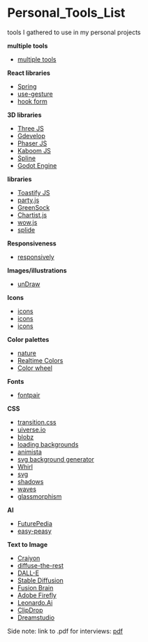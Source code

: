 # Personal_Tools_List
tools I gathered to use in my personal projects

<b> multiple tools  </b>

- <a href="https://omatsuri.app/" target="_blank"> multiple tools </a>

<b> React libraries  </b>

- <a href="https://react-spring.dev/" target="_blank"> Spring </a>
- <a href="https://use-gesture.netlify.app/" target="_blank"> use-gesture </a>
- <a href="https://react-hook-form.com/" target="_blank"> hook form </a>

<b> 3D libraries  </b>

- <a href="https://threejs.org/" target="_blank"> Three JS </a>
- <a href="https://gdevelop.io/" target="_blank"> Gdevelop </a>
- <a href="https://phaser.io/" target="_blank"> Phaser JS </a>
- <a href="https://kaboomjs.com/" target="_blank"> Kaboom JS </a>
- <a href="https://spline.design/" target="_blank"> Spline </a>
- <a href="https://godotengine.org/" target="_blank"> Godot Engine </a>

<b> libraries  </b>

- <a href="https://apvarun.github.io/toastify-js/" target="_blank"> Toastify JS </a>
- <a href="https://party.js.org/" target="_blank"> party.js </a>
- <a href="https://greensock.com/" target="_blank"> GreenSock </a>
- <a href="https://gionkunz.github.io/chartist-js/" target="_blank"> Chartist.js </a>
- <a href="https://wowjs.uk/" target="_blank"> wow.js </a>
- <a href="https://splidejs.com/" target="_blank"> splide </a>

<b> Responsiveness  </b>

- <a href="https://responsively.app/" target="_blank"> responsively </a>

<b> Images/illustrations </b>

- <a href="https://undraw.co/illustrations" target="_blank"> unDraw </a>

<b> Icons </b>

- <a href="https://iconify.design/" target="_blank"> icons </a>
- <a href="https://www.toools.design/free-open-source-icon-libraries" target="_blank"> icons </a>
- <a href="https://lordicon.com/icons" target="_blank"> icons </a>

<b> Color palettes </b>

- <a href="https://colorpalettes.earth/" target="_blank"> nature </a>
- <a href="https://realtimecolors.com/?colors=000000-ffffff-8fb3ff-ebf1ff-d41d6d" target="_blank"> Realtime Colors </a>
- <a href="https://www.canva.com/colors/color-wheel/" target="_blank"> Color wheel </a>


<b> Fonts </b>

- <a href="https://www.fontpair.co/" target="_blank"> fontpair </a>

<b> CSS </b>

- <a href="https://www.transition.style/#in:wipe:cinematic" target="_blank"> transition.css </a>
- <a href="https://uiverse.io/" target="_blank"> uiverse.io </a>
- <a href="https://toruskit.com/tools/blobz/" target="_blank"> blobz </a>
- <a href="https://loading.io/background" target="_blank"> loading backgrounds </a>
- <a href="https://animista.net/" target="_blank"> animista </a>
- <a href="https://bgjar.com/" target="_blank"> svg background generator </a>
- <a href="https://whirl.netlify.app/" target="_blank"> Whirl </a>
- <a href="https://app.haikei.app/" target="_blank"> svg </a>
- <a href="https://box-shadow.dev/" target="_blank"> shadows </a>
- <a href="https://getwaves.io/" target="_blank"> waves </a>
- <a href="https://hype4.academy/tools/glassmorphism-generator" target="_blank"> glassmorphism </a>

<b> AI </b>

- <a href="https://www.futurepedia.io/" target="_blank"> FuturePedia </a>
- <a href="https://easy-peasy.ai/"> easy-peasy </a>

<b> Text to Image </b>

- <a href="https://www.craiyon.com/" target="_blank"> Craiyon </a>
- <a href="https://huggingface.co/spaces/huggingface-projects/diffuse-the-rest"> diffuse-the-rest </a>
- <a href="https://labs.openai.com/"> DALL-E </a>
- <a href="https://stablediffusionweb.com/#demo"> Stable Diffusion </a>
- <a href="https://editor.fusionbrain.ai/"> Fusion Brain </a>
- <a href="https://firefly.adobe.com/inspire/images"> Adobe Firefly </a>
- <a href="https://app.leonardo.ai/"> Leonardo.Ai </a>
- <a href="https://clipdrop.co"> ClipDrop </a>
- <a href="https://beta.dreamstudio.ai/generate"> Dreamstudio </a>

Side note: link to .pdf for interviews: <a href="https://drive.google.com/file/d/1Gq9eHH1-fFSvhamiNuzJVpiALFSQIZg8/view" target="_blank"> pdf </a>
